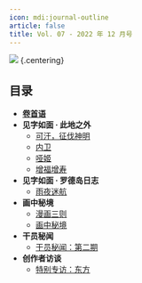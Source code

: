 ```yaml
---
icon: mdi:journal-outline
article: false
title: Vol. 07 - 2022 年 12 月号
---
```


![](./res/cover.webp) {.centering}

## 目录

- [**卷首语**](intro.html)
- **见字如面 · 此地之外**
  - [可汗，征伐神明](article1.html)
  - [内卫](article2.html)
  - [哑姬](article3.html)
  - [增福增寿](article5.html)
- **见字如面 · 罗德岛日志**
  - [雨夜迷航](article4.html)
- **画中秘境**
  - [漫画三则](comic1.html)
  - [画中秘境](paintings.html)
- **干员秘闻**
  - [干员秘闻：第二期](ope_sec.html)
- **创作者访谈**
  - [特别专访：东方](interview.html)

<FakeAds />